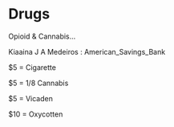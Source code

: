 # Drugs
Opioid & Cannabis...

Kiaaina J A Medeiros : American_Savings_Bank

$5 = Cigarette 

$5 = 1/8 Cannabis 

$5 = Vicaden 

$10 = Oxycotten 
